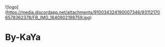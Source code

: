 ![logo] (https://media.discordapp.net/attachments/910034324190007346/931121706578362378/FB_IMG_1640902198759.jpg)
# By-KaYa
